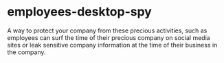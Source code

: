 # employees-desktop-spy
A way to protect your company from these precious activities, such as employees can surf the time of their precious company on social media sites or leak sensitive company information at the time of their business in the company.

